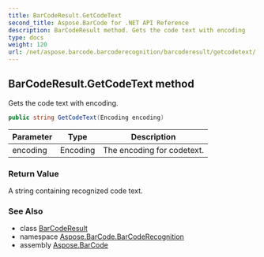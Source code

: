 ```yaml
---
title: BarCodeResult.GetCodeText
second_title: Aspose.BarCode for .NET API Reference
description: BarCodeResult method. Gets the code text with encoding
type: docs
weight: 120
url: /net/aspose.barcode.barcoderecognition/barcoderesult/getcodetext/
---
```

## BarCodeResult.GetCodeText method

Gets the code text with encoding.

```csharp
public string GetCodeText(Encoding encoding)
```

| Parameter | Type | Description |
| --- | --- | --- |
| encoding | Encoding | The encoding for codetext. |

### Return Value

A string containing recognized code text.

### See Also

* class [BarCodeResult](../)
* namespace [Aspose.BarCode.BarCodeRecognition](../../../aspose.barcode.barcoderecognition/)
* assembly [Aspose.BarCode](../../../)


